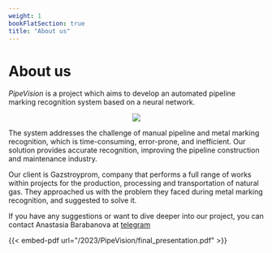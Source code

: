 ```yaml
---
weight: 1
bookFlatSection: true
title: "About us"
---
```


# **About us**

_PipeVision_ is a project which aims to develop an automated pipeline marking recognition system based on a neural network.

<p align="center">
 <img src="/2023/PipeVision/logotype.png" />
</p>
 The system addresses the challenge of manual pipeline and metal marking recognition, which is time-consuming, error-prone, and inefficient. Our solution provides accurate recognition, improving the pipeline construction and maintenance industry.

Our client is Gazstroyprom, company that performs a full range of works within projects for the production, processing and transportation of natural gas. They approached us with the problem they faced during metal marking recognition, and suggested to solve it.

If you have any suggestions or want to dive deeper into our project, you can contact Anastasia Barabanova at [telegram](https://t.me/a_n_a_s_t_a_s_i_a10)

{{< embed-pdf url="/2023/PipeVision/final_presentation.pdf" >}}
